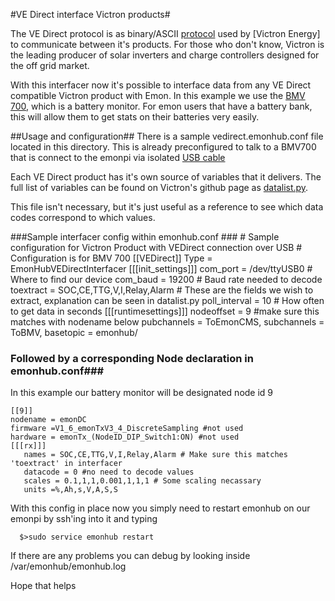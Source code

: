 #VE Direct interface Victron products#

The VE Direct protocol is as binary/ASCII [protocol](https://www.victronenergy.com/upload/documents/VE.Direct-Protocol.pdf) used by [Victron Energy] to communicate between it's products. For those who don't know, Victron is the leading producer of solar inverters and charge controllers designed for the off grid market.

 With this interfacer now it's possible to interface  data from any VE Direct compatible Victron product with Emon. In this example we use the [BMV 700](https://www.google.rw/url?sa=t&rct=j&q=&esrc=s&source=web&cd=1&cad=rja&uact=8&ved=0ahUKEwi14t-MkqfLAhVBExoKHRGeCioQFggbMAA&url=https%3A%2F%2Fwww.victronenergy.com%2Fbattery-monitors%2Fbmv-700&usg=AFQjCNGENUubkSY_HkWGN61NdkP8onXHag&sig2=XjH6HIbtSzwY_kDDKOfsJw), which is a battery monitor. For emon users that have a battery bank, this will allow them to get stats on their batteries very easily.

##Usage and configuration##
There is a sample vedirect.emonhub.conf file located in this directory.
This is already preconfigured to talk to a BMV700 that is connect to the emonpi via isolated [USB cable](https://www.victronenergy.com/accessories/ve-direct-to-usb-interface)

Each VE Direct product has it's own source of variables that it delivers. The full list of variables can be found on Victron's github page as [datalist.py](https://github.com/victronenergy/velib_python/blob/master/dbusmonitor.py).

This file isn't necessary, but it's just useful as a reference to see which data codes correspond to which values.



###Sample interfacer config within emonhub.conf ###
    # Sample configuration for Victron Product with VEDirect connection over USB
    # Configuration is for BMV 700
    [[VEDirect]]
    Type = EmonHubVEDirectInterfacer
    [[[init_settings]]]
    com_port = /dev/ttyUSB0 # Where to find our device
        com_baud = 19200      # Baud rate needed to decode
        toextract = SOC,CE,TTG,V,I,Relay,Alarm # These are the fields we wish to extract, explanation can be seen in datalist.py
        poll_interval = 10 # How often to get data in seconds
    [[[runtimesettings]]]
        nodeoffset = 9 #make sure this matches with nodename below
        pubchannels = ToEmonCMS,
        subchannels = ToBMV,
        basetopic = emonhub/


### Followed by a  corresponding Node declaration in emonhub.conf###
In this example our battery monitor will be designated node id 9 

    [[9]]
    nodename = emonDC
    firmware =V1_6_emonTxV3_4_DiscreteSampling #not used
    hardware = emonTx_(NodeID_DIP_Switch1:ON) #not used
    [[[rx]]]
       names = SOC,CE,TTG,V,I,Relay,Alarm # Make sure this matches 'toextract' in interfacer
       datacode = 0 #no need to decode values
       scales = 0.1,1,1,0.001,1,1,1 # Some scaling necassary
       units =%,Ah,s,V,A,S,S 


With this config in place now you simply need to restart emonhub on our emonpi by ssh'ing into it and typing 

      $>sudo service emonhub restart

If there are any problems you can debug by looking inside /var/emonhub/emonhub.log

Hope that helps

